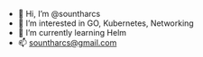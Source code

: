 - 👋 Hi, I’m @sountharcs
- 👀 I’m interested in GO, Kubernetes, Networking
- 🌱 I’m currently learning Helm
- 📫 sountharcs@gmail.com

<!---
sountharcs/sountharcs is a ✨ special ✨ repository because its `README.md` (this file) appears on your GitHub profile.
You can click the Preview link to take a look at your changes.
--->
